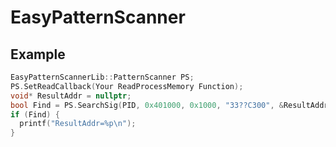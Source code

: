 # EasyPatternScanner

## Example
```C++
EasyPatternScannerLib::PatternScanner PS;
PS.SetReadCallback(Your ReadProcessMemory Function);
void* ResultAddr = nullptr;
bool Find = PS.SearchSig(PID, 0x401000, 0x1000, "33??C300", &ResultAddr);
if (Find) {
  printf("ResultAddr=%p\n");
}
```
